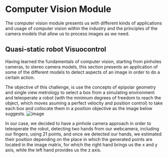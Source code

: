 # Computer Vision Module
  The computer vision module presents us with different kinds of applications and usage of computer vision within the industry and the principles of the camera models that allow us to process images as we need.

## Quasi-static robot Visuocontrol
  Having learned the fundamentals of computer vision, starting from pinholes cameras, to stereo camera models, this section presents an application of some of the different models to detect aspects of an image in order to do a certain action.
  
  The objective of this challenge, is use the concepts of epipolar geometry and single view metrology to select a box from a simulating environment and teleoperate a robot (with the minimum degrees of freedom to reach the object, which moves asuming a perfect velocity and position control) to take each box and collocate them in a position objective as the image below suggests.
  ![image](https://github.com/DevasNAI/Electro-HorchatasPuzzleBot/assets/55808186/8d7ec7fb-73dd-4cad-a3d5-35938ca764b7)

  In our case, we decided to have a pinhole camera approach in order to teleoperate the robot, detecting two hands from our webcamera, including our fingers, using 21 points, and once we detected our hands, we estimated their position depending on the place in which the generated points are located in the image matrix, for which the right hand brings us the x and y axis, while the left hand provides us the z axis.


